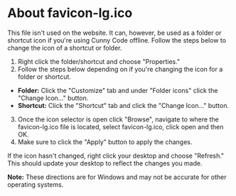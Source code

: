 # About favicon-lg.ico
This file isn't used on the website. It can, however, be used as a folder or shortcut icon if you're using Cunny Code offline. Follow the steps below to change the icon of a shortcut or folder.

1. Right click the folder/shortcut and choose "Properties."
2. Follow the steps below depending on if you're changing the icon for a folder or shortcut.
  - **Folder:** Click the "Customize" tab and under "Folder icons" click the "Change Icon..." button.
  - **Shortcut:** Click the "Shortcut" tab and click the "Change Icon..." button.
3. Once the icon selector is open click "Browse", navigate to where the favicon-lg.ico file is located, select favicon-lg.ico, click open and then OK.
4. Make sure to click the "Apply" button to apply the changes.

If the icon hasn't changed, right click your desktop and choose "Refresh." This should update your desktop to reflect the changes you made.

**Note:** These directions are for Windows and may not be accurate for other operating systems.
